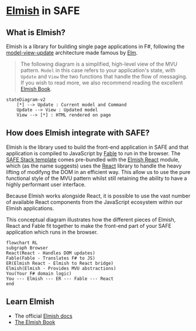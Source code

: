 # [Elmish](https://elmish.github.io/elmish) in SAFE

## What is Elmish?

Elmish is a library for building single page applications in F#, following the [model-view-update](https://guide.elm-lang.org/architecture/) architecture made famous by [Elm](http://elm-lang.org).

> The following diagram is a simplified, high-level view of the MVU pattern. `Model` in this case refers to your application's state, with `Update` and `View` the two functions that handle the flow of messaging. If you wish to read more, we also recommend reading the excellent [Elmish Book](https://zaid-ajaj.github.io/the-elmish-book/#/chapters/elm/the-architecture).

```mermaid
stateDiagram-v2
    [*] --> Update : Current model and Command
    Update --> View : Updated model
    View --> [*] : HTML rendered on page
```

## How does Elmish integrate with SAFE?
Elmish is the library used to build the front-end application in SAFE and that application is compiled to JavaScript by [Fable](component-fable.md) to run in the browser. The [SAFE Stack template](template-overview.md) comes pre-bundled with the [Elmish React](https://elmish.github.io/react/) module, which (as the name suggests) uses the [React](https://reactjs.org/) library to handle the heavy lifting of modifyng the DOM in an efficient way. This allow us to use the pure functional style of the MVU pattern whilst still retaining the ability to have a highly performant user interface.

Because Elmish works alongside React, it is possible to use the vast number of available React components from the JavaScript ecosystem within our Elmish applications.

This conceptual diagram illustrates how the different pieces of Elmish, React and Fable fit together to make the front-end part of your SAFE application which runs in the browser.

```mermaid
flowchart RL
subgraph Browser
React(React - Handles DOM updates)
Fable(Fable - Translates F# to JS)
ER(Elmish React - Elmish to React bridge)
Elmish(Elmish - Provides MVU abstractions)
You(Your F# domain logic)
You --- Elmish --- ER --- Fable --- React
end
```

## Learn Elmish

 - The official [Elmish docs](https://elmish.github.io/elmish/)
 - [The Elmish Book](https://zaid-ajaj.github.io/the-elmish-book)
